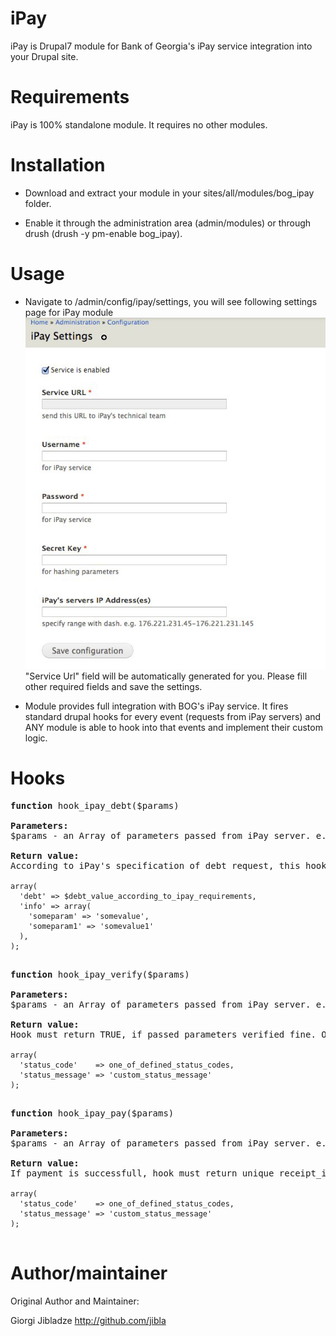 iPay
==========

iPay is Drupal7 module for Bank of Georgia's iPay service integration into your Drupal site.

Requirements
==========

iPay is 100% standalone module. It requires no other modules.

Installation
=============

- Download and extract your module in your sites/all/modules/bog_ipay folder.

- Enable it through the administration area (admin/modules) or through drush (drush -y pm-enable bog_ipay).


Usage
==========

- Navigate to /admin/config/ipay/settings, you will see following settings page for iPay module
![Settings page](settings.png "Settings page")
"Service Url" field will be automatically generated for you.
Please fill other required fields and save the settings.

- Module provides full integration with BOG's iPay service. It fires standard drupal hooks for every event (requests from iPay servers) and ANY module is able to hook into that events and implement their custom logic.

Hooks
==========
<pre>
<strong>function</strong> hook_ipay_debt($params)

<strong>Parameters:</strong>
$params - an Array of parameters passed from iPay server. e.g. 'OP' => 'debt', 'USERNAME' => 'someuser' etc.

<strong>Return value:</strong>
According to iPay's specification of debt request, this hook must return an array of following structure:
<code>
array(
  'debt' => $debt_value_according_to_ipay_requirements,
  'info' => array(
    'someparam' => 'somevalue',
    'someparam1' => 'somevalue1'
  ),
);
</code>
</pre>

<pre>
<strong>function</strong> hook_ipay_verify($params)

<strong>Parameters:</strong>
$params - an Array of parameters passed from iPay server. e.g. 'OP' => 'debt', 'USERNAME' => 'someuser' etc.

<strong>Return value:</strong>
Hook must return TRUE, if passed parameters verified fine. Otherwise, it should return an array of following structure:
<code>
array(
  'status_code'    => one_of_defined_status_codes,
  'status_message' => 'custom_status_message'
);
</code>
</pre>

<pre>
<strong>function</strong> hook_ipay_pay($params)

<strong>Parameters:</strong>
$params - an Array of parameters passed from iPay server. e.g. 'OP' => 'debt', 'USERNAME' => 'someuser' etc.

<strong>Return value:</strong>
If payment is successfull, hook must return unique receipt_id, otherwise it should return an array of following structure:
<code>
array(
  'status_code'    => one_of_defined_status_codes,
  'status_message' => 'custom_status_message'
);
</code>
</pre>

Author/maintainer
===================

Original Author and Maintainer:

Giorgi Jibladze
http://github.com/jibla

